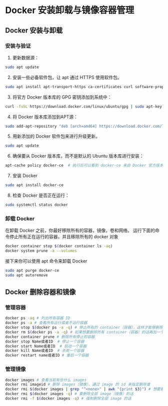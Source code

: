 # Docker 安装卸载与镜像容器管理

## Docker 安装与卸载

### 安装与验证
1. 更新数据源：
```bash
sudo apt update
```

2. 安装一些必备软件包，让 apt 通过 HTTPS 使用软件包。
```bash
sudo apt install apt-transport-https ca-certificates curl software-properties-common
```

3. 将官方 Docker 版本库的 GPG 密钥添加到系统中：
```bash
curl -fsSL https://download.docker.com/linux/ubuntu/gpg | sudo apt-key add -
```

4. 将 Docker 版本库添加到APT源：
```bash
sudo add-apt-repository "deb [arch=amd64] https://download.docker.com/linux/ubuntu focal stable"
```

5. 用新添加的 Docker 软件包来进行升级更新。
```bash
sudo apt update
```
6. 确保要从 Docker 版本库，而不是默认的 Ubuntu 版本库进行安装：
```bash
apt-cache policy docker-ce  # 执行后可以看到 docker-ce 来自 Docker 官方版本库。
```

7. 安装 Docker
```bash
sudo apt install docker-ce
```

8. 检查 Docker 是否正在运行：
```bash
sudo systemctl status docker
```

### 卸载 Docker
在卸载 Docker 之前，你最好移除所有的容器，镜像，卷和网络。
运行下面的命令停止所有正在运行的容器，并且移除所有的 docker 对象
```bash
docker container stop $(docker container ls -aq)
docker system prune -a --volumes
```

接下来你可以使用 apt 命令来卸载 Docker
```bash
sudo apt purge docker-ce
sudo apt autoremove
```

## Docker 删除容器和镜像

### 管理容器
```bash
docker ps -aq # 列出所有容器 ID
docker ps -a # 查看所有运行或者不运行容器
docker stop $(docker ps -a -q) # 停止所有的 container（容器），这样才能够删除其中的 images
docker rm $(docker ps -a -q) # 如果想要删除所有 container（容器）的话再加一个指令
docker container prune # 删除所有停止的容器
docker stop Name或者ID  # 停止一个容器
docker start Name或者ID  # 启动一个容器
docker kill Name或者ID  # 杀死一个容器
docker restart name或者ID # 重启一个容器
```

### 管理镜像
```bash
docker images # 查看当前有些什么 images
docker rmi imageid # 删除 images（镜像），通过 image 的 id 来指定删除谁
docker rmi $(docker images | grep "^<none>" | awk "{print $3}") # 想要删除 untagged images，也就是那些 id 为的 image 的话可以用
docker rmi $(docker images -q) # 要删除全部 image（镜像）的话
docker rmi -f $(docker images -q) # 强制删除全部 image 的话
```



